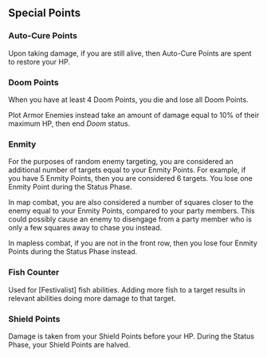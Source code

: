 ## Special Points

### Auto-Cure Points

Upon taking damage, if you are still alive, then Auto-Cure Points are spent to restore your HP.

### Doom Points

When you have at least 4 Doom Points, you die and lose all Doom Points.

Plot Armor Enemies instead take an amount of damage equal to 10% of their maximum HP, then end _Doom_ status.

### Enmity

For the purposes of random enemy targeting, you are considered an additional number of targets equal to your Enmity Points. For example, if you have 5 Enmity Points, then you are considered 6 targets. You lose one Enmity Point during the Status Phase.

In map combat, you are also considered a number of squares closer to the enemy equal to your Enmity Points, compared to your party members. This could possibly cause an enemy to disengage from a party member who is only a few squares away to chase you instead.

In mapless combat, if you are not in the front row, then you lose four Enmity Points during the Status Phase instead.

### Fish Counter

Used for [Festivalist] fish abilities. Adding more fish to a target results in relevant abilities doing more damage to that target.

### Shield Points

Damage is taken from your Shield Points before your HP. During the Status Phase, your Shield Points are halved.
